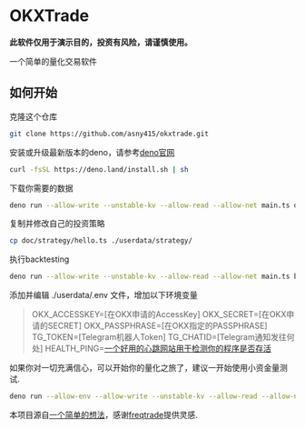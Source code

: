 # OKXTrade

**此软件仅用于演示目的，投资有风险，请谨慎使用。**

一个简单的量化交易软件

## 如何开始

克隆这个仓库

```bash
git clone https://github.com/asny415/okxtrade.git
```

安装或升级最新版本的deno，请参考[deno官网](https://deno.com/)

```bash
curl -fsSL https://deno.land/install.sh | sh
```

下载你需要的数据

```bash
deno run --allow-write --unstable-kv --allow-read --allow-net main.ts download -p TON-USDT -r 20240901-20241001 -t 1H
```

复制并修改自己的投资策略

```bash
cp doc/strategy/hello.ts ./userdata/strategy/
```

执行backtesting

```bash
deno run --allow-write --unstable-kv --allow-read --allow-net main.ts backtesting -p TON-USDT -r 20240901-20241001 --webui
```

添加并编辑 ./userdata/.env 文件，增加以下环境变量
>OKX_ACCESSKEY=[在OKX申请的AccessKey]
>OKX_SECRET=[在OKX申请的SECRET]
>OKX_PASSPHRASE=[在OKX指定的PASSPHRASE]
>TG_TOKEN=[Telegram机器人Token]
>TG_CHATID=[Telegram通知发往何处]
>HEALTH_PING=[一个好用的心跳网站用于检测你的程序是否存活](https://healthchecks.i)

如果你对一切充满信心，可以开始你的量化之旅了，建议一开始使用小资金量测试.

```bash
deno run --allow-env --allow-write --unstable-kv --allow-read --allow-net main.ts trade -p TON-USDT -s hello  --webui --verbose=2 --telegram
```

本项目源自[一个简单的想法](https://t.me/yygqg/25)，感谢[freqtrade](https://www.freqtrade.io/en/stable/)提供灵感.
